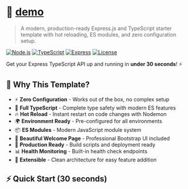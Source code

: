 # 🚀 [demo](https://expressapi-8ffj.onrender.com/)

> A modern, production-ready Express.js and TypeScript starter template with hot reloading, ES modules, and zero configuration setup.

[![Node.js](https://img.shields.io/badge/Node.js-18%2B-green.svg)](https://nodejs.org/)
[![TypeScript](https://img.shields.io/badge/TypeScript-5.0%2B-blue.svg)](https://www.typescriptlang.org/)
[![Express](https://img.shields.io/badge/Express-5.0%2B-lightgrey.svg)](https://expressjs.com/)
[![License](https://img.shields.io/badge/License-ISC-yellow.svg)](LICENSE)

Get your Express TypeScript API up and running in **under 30 seconds**! ⚡

## 🎯 Why This Template?

- ⚡ **Zero Configuration** - Works out of the box, no complex setup
- 🔧 **Full TypeScript** - Complete type safety with modern ES features
- 🔥 **Hot Reload** - Instant restart on code changes with Nodemon
- 🌍 **Environment Ready** - Pre-configured for all environments
- 📦 **ES Modules** - Modern JavaScript module system
- 🎨 **Beautiful Welcome Page** - Professional Bootstrap UI included
- 🚀 **Production Ready** - Build scripts and deployment ready
- 📊 **Health Monitoring** - Built-in health check endpoints
- 🧩 **Extensible** - Clean architecture for easy feature addition

## ⚡ Quick Start (30 seconds)

